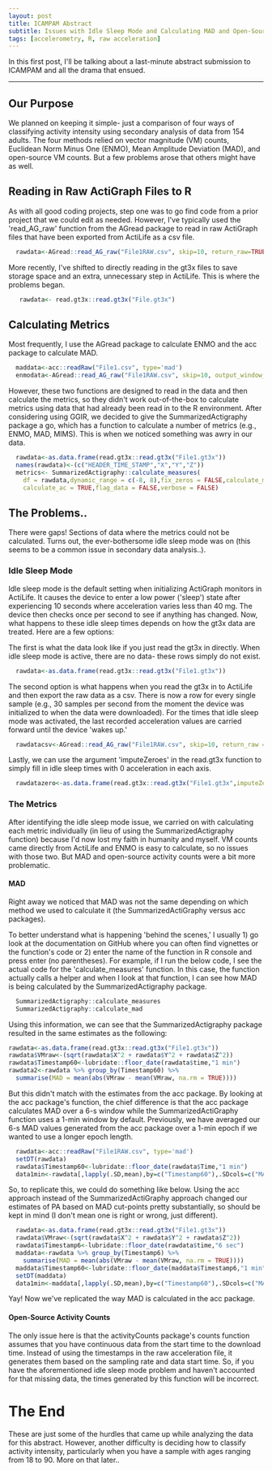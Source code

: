 ```yaml
---
layout: post
title: ICAMPAM Abstract
subtitle: Issues with Idle Sleep Mode and Calculating MAD and Open-Source Counts in R
tags: [accelerometry, R, raw acceleration]
---
```


In this first post, I'll be talking about a last-minute abstract submission to ICAMPAM and all the drama that ensued.

---

## Our Purpose
We planned on keeping it simple- just a comparison of four ways of classifying activity intensity using secondary analysis of data from 154 adults. The four methods relied on vector magnitude (VM) counts, Euclidean Norm Minus One (ENMO), Mean Amplitude Deviation (MAD), and open-source VM counts. But a few problems arose that others might have as well.

## Reading in Raw ActiGraph Files to R
As with all good coding projects, step one was to go find code from a prior project that we could edit as needed. However, I've typically used the 'read_AG_raw' function from the AGread package to read in raw ActiGraph files that have been exported from ActiLife as a csv file.

```r
  rawdata<-AGread::read_AG_raw("File1RAW.csv", skip=10, return_raw=TRUE)
```

More recently, I've shifted to directly reading in the gt3x files to save storage space and an extra, unnecessary step in ActiLife. This is where the problems began.

```r
   rawdata<- read.gt3x::read.gt3x("File.gt3x")
```


## Calculating Metrics
Most frequently, I use the AGread package to calculate ENMO and the acc package to calculate MAD.
```r
  maddata<-acc::readRaw("File1.csv", type='mad')
  enmodata<-AGread::read_AG_raw("File1RAW.csv", skip=10, output_window_secs =5,calibrate=TRUE)
```

However, these two functions are designed to read in the data and then calculate the metrics, so they didn't work out-of-the-box to calculate metrics using data that had already been read in to the R environment. After considering using GGIR, we decided to give the SummarizedActigraphy package a go, which has a function to calculate a number of metrics (e.g., ENMO, MAD, MIMS). This is when we noticed something was awry in our data. 

```r
  rawdata<-as.data.frame(read.gt3x::read.gt3x("File1.gt3x"))
  names(rawdata)<-(c("HEADER_TIME_STAMP","X","Y","Z"))
  metrics<- SummarizedActigraphy::calculate_measures(
    df = rawdata,dynamic_range = c(-8, 8),fix_zeros = FALSE,calculate_mims = FALSE, 
    calculate_ac = TRUE,flag_data = FALSE,verbose = FALSE)
```

## The  Problems..
There were gaps! Sections of data where the metrics could not be calculated. Turns out, the ever-bothersome idle sleep mode was on (this seems to be a common issue in secondary data analysis..). 

### Idle Sleep Mode
Idle sleep mode is the default setting when initializing ActiGraph monitors in ActiLife. It causes the device to enter a low power ('sleep') state after experiencing 10 seconds where acceleration varies less than 40 mg. The device then checks once per second to see if anything has changed. Now, what happens to these idle sleep times depends on how the gt3x data are treated. Here are a few options:

The first is what the data look like if you just read the gt3x in directly. When idle sleep mode is active, there are no data- these rows simply do not exist.
```r
  rawdata<-as.data.frame(read.gt3x::read.gt3x("File1.gt3x"))
 ```

The second option is what happens when you read the gt3x in to ActiLife and then export the raw data as a csv. There is now a row for every single sample (e.g., 30 samples per second from the moment the device was initialized to when the data were downloaded). For the times that idle sleep mode was activated, the last recorded acceleration values are carried forward until the device 'wakes up.' 
```r
  rawdatacsv<-AGread::read_AG_raw("File1RAW.csv", skip=10, return_raw = TRUE)
```

Lastly, we can use the argument 'imputeZeroes' in the read.gt3x function to simply fill in idle sleep times with 0 acceleration in each axis.
```r
  rawdatazero<-as.data.frame(read.gt3x::read.gt3x("File1.gt3x",imputeZeroes = TRUE))
```

### The Metrics
After identifying the idle sleep mode issue, we carried on with calculating each metric individually (in lieu of using the SummarizedActigraphy function) because I'd now lost my faith in humanity and myself. VM counts came directly from ActiLife and ENMO is easy to calculate, so no issues with those two. But MAD and open-source activity counts were a bit more problematic.

#### MAD
Right away we noticed that MAD was not the same depending on which method we used to calculate it (the SummarizedActiGraphy versus acc packages).

To better understand what is happening 'behind the scenes,' I usually 1) go look at the documentation on GitHub where you can often find vignettes or the function's code or 2) enter the name of the function in R console and press enter (no parentheses). For example, if I run the below code, I see the actual code for the 'calculate_measures' function. In this case, the function actually calls a helper and when I look at that function, I can see how MAD is being calculated by the SummarizedActigraphy package.

```r
  SummarizedActigraphy::calculate_measures
  SummarizedActigraphy::calculate_mad
```

Using this information, we can see that the SummarizedActigraphy package resulted in the same estimates as the following:
```r
rawdata<-as.data.frame(read.gt3x::read.gt3x("File1.gt3x"))
rawdata$VMraw<-(sqrt(rawdata$X^2 + rawdata$Y^2 + rawdata$Z^2))
rawdata$Timestamp60<-lubridate::floor_date(rawdata$time,"1 min")
rawdata2<-rawdata %>% group_by(Timestamp60) %>%
  summarise(MAD = mean(abs(VMraw - mean(VMraw, na.rm = TRUE)))) 
```

But this didn't match with the estimates from the acc package. By looking at the acc package's function, the chief difference is that the acc package calculates MAD over a 6-s window while the SummarizedActiGraphy function uses a 1-min window by default. Previously, we have averaged our 6-s MAD values generated from the acc package over a 1-min epoch if we wanted to use a longer epoch length.  
```r
  rawdata<-acc::readRaw("File1RAW.csv", type='mad')
  setDT(rawdata)
  rawdata$Timestamp60<-lubridate::floor_date(rawdata$Time,"1 min")
  data1min<-rawdata[,lapply(.SD,mean),by=c("Timestamp60"),.SDcols=c("MAD")]
```

So, to replicate this, we could do something like below. Using the acc approach instead of the SummarizedActiGraphy approach changed our estimates of PA based on MAD cut-points pretty substantially, so should be kept in mind (I don't mean one is right or wrong, just different).
```r
  rawdata<-as.data.frame(read.gt3x::read.gt3x("File1.gt3x"))
  rawdata$VMraw<-(sqrt(rawdata$X^2 + rawdata$Y^2 + rawdata$Z^2))
  rawdata$Timestamp6<-lubridate::floor_date(rawdata$time,"6 sec")
  maddata<-rawdata %>% group_by(Timestamp6) %>%
    summarise(MAD = mean(abs(VMraw - mean(VMraw, na.rm = TRUE)))) 
  maddata$Timestamp60<-lubridate::floor_date(maddata$Timestamp6,"1 min")
  setDT(maddata)
  data1min<-maddata[,lapply(.SD,mean),by=c("Timestamp60"),.SDcols=c("MAD")]
```

Yay! Now we've replicated the way MAD is calculated in the acc package.

#### Open-Source Activity Counts
The only issue here is that the activityCounts package's counts function assumes that you have continuous data from the start time to the download time. Instead of using the timestamps in the raw acceleration file, it generates them based on the sampling rate and data start time. So, if you have the aforementioned idle sleep mode problem and haven't accounted for that missing data, the times generated by this function will be incorrect. 


# The End 
These are just some of the hurdles that came up while analyzing the data for this abstract. However, another difficulty is deciding how to classify activity intensity, particularly when you have a sample with ages ranging from 18 to 90. More on that later..
